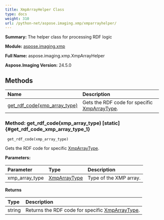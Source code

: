 ```yaml
---
title: XmpArrayHelper Class
type: docs
weight: 310
url: /python-net/aspose.imaging.xmp/xmparrayhelper/
---
```


**Summary:** The helper class for processing RDF logic

**Module:** [aspose.imaging.xmp](/imaging/python-net/aspose.imaging.xmp/)

**Full Name:** aspose.imaging.xmp.XmpArrayHelper

**Aspose.Imaging Version:** 24.5.0

## **Methods**
| **Name** | **Description** |
| :- | :- |
| [get_rdf_code(xmp_array_type)](#get_rdf_code_xmp_array_type_1) | Gets the RDF code for specific [XmpArrayType](/imaging/python-net/aspose.imaging.xmp/xmparraytype/). |


### Method: get_rdf_code(xmp_array_type)  [static] {#get_rdf_code_xmp_array_type_1}


```
 get_rdf_code(xmp_array_type) 
```

Gets the RDF code for specific [XmpArrayType](/imaging/python-net/aspose.imaging.xmp/xmparraytype/).

**Parameters:**

| Parameter | Type | Description |
| :- | :- | :- |
| xmp_array_type | [XmpArrayType](/imaging/python-net/aspose.imaging.xmp/xmparraytype) | Type of the XMP array. |

**Returns**

| Type | Description |
| :- | :- |
| string | Returns the RDF code for specific [XmpArrayType](/imaging/python-net/aspose.imaging.xmp/xmparraytype/). |


